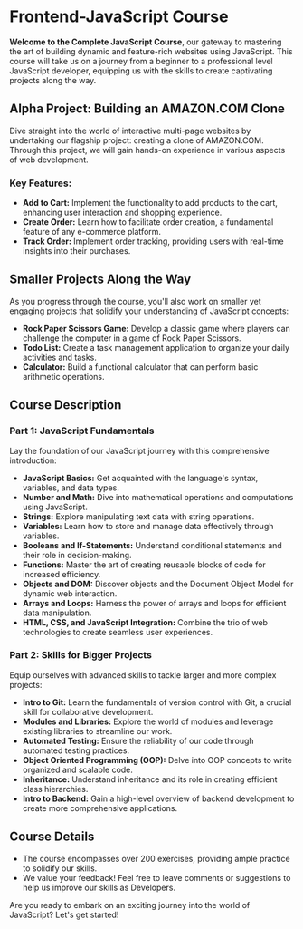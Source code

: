 # Frontend-JavaScript Course

**Welcome to the Complete JavaScript Course**, our gateway to mastering the art of building dynamic and feature-rich websites using JavaScript. This course will take us on a journey from a beginner to a professional level JavaScript developer, equipping us with the skills to create captivating projects along the way.

## Alpha Project: Building an AMAZON.COM Clone

Dive straight into the world of interactive multi-page websites by undertaking our flagship project: creating a clone of AMAZON.COM. Through this project, we will gain hands-on experience in various aspects of web development.

### Key Features:

- **Add to Cart:** Implement the functionality to add products to the cart, enhancing user interaction and shopping experience.
- **Create Order:** Learn how to facilitate order creation, a fundamental feature of any e-commerce platform.
- **Track Order:** Implement order tracking, providing users with real-time insights into their purchases.

## Smaller Projects Along the Way

As you progress through the course, you'll also work on smaller yet engaging projects that solidify your understanding of JavaScript concepts:

- **Rock Paper Scissors Game:** Develop a classic game where players can challenge the computer in a game of Rock Paper Scissors.
- **Todo List:** Create a task management application to organize your daily activities and tasks.
- **Calculator:** Build a functional calculator that can perform basic arithmetic operations.

## Course Description

### Part 1: JavaScript Fundamentals

Lay the foundation of our JavaScript journey with this comprehensive introduction:

- **JavaScript Basics:** Get acquainted with the language's syntax, variables, and data types.
- **Number and Math:** Dive into mathematical operations and computations using JavaScript.
- **Strings:** Explore manipulating text data with string operations.
- **Variables:** Learn how to store and manage data effectively through variables.
- **Booleans and If-Statements:** Understand conditional statements and their role in decision-making.
- **Functions:** Master the art of creating reusable blocks of code for increased efficiency.
- **Objects and DOM:** Discover objects and the Document Object Model for dynamic web interaction.
- **Arrays and Loops:** Harness the power of arrays and loops for efficient data manipulation.
- **HTML, CSS, and JavaScript Integration:** Combine the trio of web technologies to create seamless user experiences.

### Part 2: Skills for Bigger Projects

Equip ourselves with advanced skills to tackle larger and more complex projects:

- **Intro to Git:** Learn the fundamentals of version control with Git, a crucial skill for collaborative development.
- **Modules and Libraries:** Explore the world of modules and leverage existing libraries to streamline our work.
- **Automated Testing:** Ensure the reliability of our code through automated testing practices.
- **Object Oriented Programming (OOP):** Delve into OOP concepts to write organized and scalable code.
- **Inheritance:** Understand inheritance and its role in creating efficient class hierarchies.
- **Intro to Backend:** Gain a high-level overview of backend development to create more comprehensive applications.

## Course Details

- The course encompasses over 200 exercises, providing ample practice to solidify our skills.
- We value your feedback! Feel free to leave comments or suggestions to help us improve our skills as Developers.

Are you ready to embark on an exciting journey into the world of JavaScript? Let's get started!
